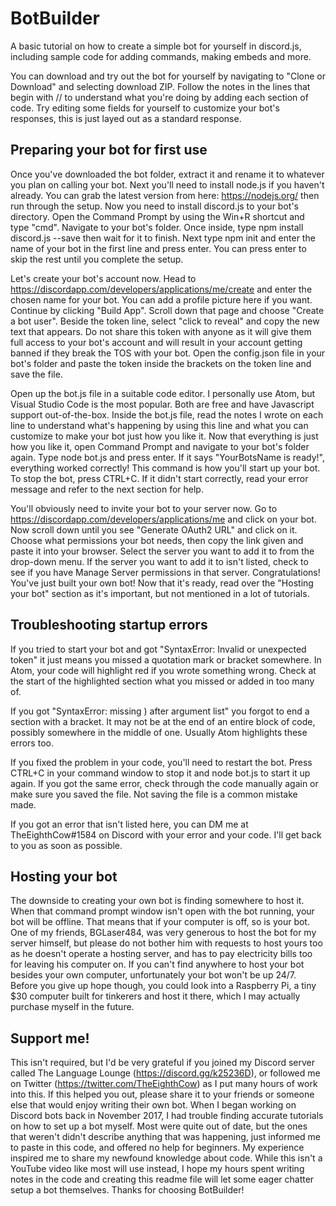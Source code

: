 # BotBuilder
A basic tutorial on how to create a simple bot for yourself in discord.js, including sample code for adding commands, making embeds and more.

You can download and try out the bot for yourself by navigating to "Clone or Download" and selecting download ZIP. Follow the notes in the lines that begin with // to understand what you're doing by adding each section of code. Try editing some fields for yourself to customize your bot's responses, this is just layed out as a standard response.

## Preparing your bot for first use ##
Once you've downloaded the bot folder, extract it and rename it to whatever you plan on calling your bot. Next you'll need to install node.js if you haven't already. You can grab the latest version from here: https://nodejs.org/ then run through the setup. Now you need to install discord.js to your bot's directory. Open the Command Prompt by using the Win+R shortcut and type "cmd". Navigate to your bot's folder. Once inside, type npm install discord.js --save then wait for it to finish. Next type npm init and enter the name of your bot in the first line and press enter. You can press enter to skip the rest until you complete the setup.

Let's create your bot's account now. Head to https://discordapp.com/developers/applications/me/create and enter the chosen name for your bot. You can add a profile picture here if you want. Continue by clicking "Build App". Scroll down that page and choose "Create a bot user". Beside the token line, select "click to reveal" and copy the new text that appears. Do not share this token with anyone as it will give them full access to your bot's account and will result in your account getting banned if they break the TOS with your bot. Open the config.json file in your bot's folder and paste the token inside the brackets on the token line and save the file.

Open up the bot.js file in a suitable code editor. I personally use Atom, but Visual Studio Code is the most popular. Both are free and have Javascript support out-of-the-box. Inside the bot.js file, read the notes I wrote on each line to understand what's happening by using this line and what you can customize to make your bot just how you like it. Now that everything is just how you like it, open Command Prompt and navigate to your bot's folder again. Type node bot.js and press enter. If it says "YourBotsName is ready!", everything worked correctly! This command is how you'll start up your bot. To stop the bot, press CTRL+C. If it didn't start correctly, read your error message and refer to the next section for help.

You'll obviously need to invite your bot to your server now. Go to https://discordapp.com/developers/applications/me and click on your bot. Now scroll down until you see "Generate OAuth2 URL" and click on it. Choose what permissions your bot needs, then copy the link given and paste it into your browser. Select the server you want to add it to from the drop-down menu. If the server you want to add it to isn't listed, check to see if you have Manage Server permissions in that server. Congratulations! You've just built your own bot! Now that it's ready, read over the "Hosting your bot" section as it's important, but not mentioned in a lot of tutorials.

## Troubleshooting startup errors ##
If you tried to start your bot and got "SyntaxError: Invalid or unexpected token" it just means you missed a quotation mark or bracket somewhere. In Atom, your code will highlight red if you wrote something wrong. Check at the start of the highlighted section what you missed or added in too many of.

If you got "SyntaxError: missing ) after argument list" you forgot to end a section with a bracket. It may not be at the end of an entire block of code, possibly somewhere in the middle of one. Usually Atom highlights these errors too.

If you fixed the problem in your code, you'll need to restart the bot. Press CTRL+C in your command window to stop it and node bot.js to start it up again. If you got the same error, check through the code manually again or make sure you saved the file. Not saving the file is a common mistake made.

If you got an error that isn't listed here, you can DM me at TheEighthCow#1584 on Discord with your error and your code. I'll get back to you as soon as possible.

## Hosting your bot ##
The downside to creating your own bot is finding somewhere to host it. When that command prompt window isn't open with the bot running, your bot will be offline. That means that if your computer is off, so is your bot. One of my friends, BGLaser484, was very generous to host the bot for my server himself, but please do not bother him with requests to host yours too as he doesn't operate a hosting server, and has to pay electricity bills too for leaving his computer on. If you can't find anywhere to host your bot besides your own computer, unfortunately your bot won't be up 24/7. Before you give up hope though, you could look into a Raspberry Pi, a tiny $30 computer built for tinkerers and host it there, which I may actually purchase myself in the future.

## Support me! ##
This isn't required, but I'd be very grateful if you joined my Discord server called The Language Lounge (https://discord.gg/k25236D), or followed me on Twitter (https://twitter.com/TheEighthCow) as I put many hours of work into this. If this helped you out, please share it to your friends or someone else that would enjoy writing their own bot. When I began working on Discord bots back in November 2017, I had trouble finding accurate tutorials on how to set up a bot myself. Most were quite out of date, but the ones that weren't didn't describe anything that was happening, just informed me to paste in this code, and offered no help for beginners. My experience inspired me to share my newfound knowledge about code. While this isn't a YouTube video like most will use instead, I hope my hours spent writing notes in the code and creating this readme file will let some eager chatter setup a bot themselves. Thanks for choosing BotBuilder!
